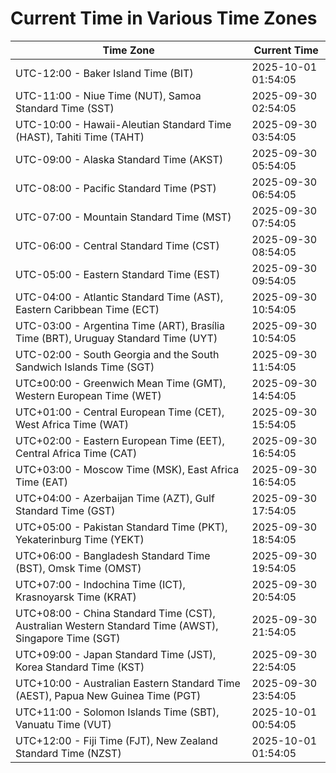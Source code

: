 # Current Time in Various Time Zones

| Time Zone | Current Time |
|-----------|--------------|
| UTC-12:00 - Baker Island Time (BIT) | 2025-10-01 01:54:05 |
| UTC-11:00 - Niue Time (NUT), Samoa Standard Time (SST) | 2025-09-30 02:54:05 |
| UTC-10:00 - Hawaii-Aleutian Standard Time (HAST), Tahiti Time (TAHT) | 2025-09-30 03:54:05 |
| UTC-09:00 - Alaska Standard Time (AKST) | 2025-09-30 05:54:05 |
| UTC-08:00 - Pacific Standard Time (PST) | 2025-09-30 06:54:05 |
| UTC-07:00 - Mountain Standard Time (MST) | 2025-09-30 07:54:05 |
| UTC-06:00 - Central Standard Time (CST) | 2025-09-30 08:54:05 |
| UTC-05:00 - Eastern Standard Time (EST) | 2025-09-30 09:54:05 |
| UTC-04:00 - Atlantic Standard Time (AST), Eastern Caribbean Time (ECT) | 2025-09-30 10:54:05 |
| UTC-03:00 - Argentina Time (ART), Brasília Time (BRT), Uruguay Standard Time (UYT) | 2025-09-30 10:54:05 |
| UTC-02:00 - South Georgia and the South Sandwich Islands Time (SGT) | 2025-09-30 11:54:05 |
| UTC±00:00 - Greenwich Mean Time (GMT), Western European Time (WET) | 2025-09-30 14:54:05 |
| UTC+01:00 - Central European Time (CET), West Africa Time (WAT) | 2025-09-30 15:54:05 |
| UTC+02:00 - Eastern European Time (EET), Central Africa Time (CAT) | 2025-09-30 16:54:05 |
| UTC+03:00 - Moscow Time (MSK), East Africa Time (EAT) | 2025-09-30 16:54:05 |
| UTC+04:00 - Azerbaijan Time (AZT), Gulf Standard Time (GST) | 2025-09-30 17:54:05 |
| UTC+05:00 - Pakistan Standard Time (PKT), Yekaterinburg Time (YEKT) | 2025-09-30 18:54:05 |
| UTC+06:00 - Bangladesh Standard Time (BST), Omsk Time (OMST) | 2025-09-30 19:54:05 |
| UTC+07:00 - Indochina Time (ICT), Krasnoyarsk Time (KRAT) | 2025-09-30 20:54:05 |
| UTC+08:00 - China Standard Time (CST), Australian Western Standard Time (AWST), Singapore Time (SGT) | 2025-09-30 21:54:05 |
| UTC+09:00 - Japan Standard Time (JST), Korea Standard Time (KST) | 2025-09-30 22:54:05 |
| UTC+10:00 - Australian Eastern Standard Time (AEST), Papua New Guinea Time (PGT) | 2025-09-30 23:54:05 |
| UTC+11:00 - Solomon Islands Time (SBT), Vanuatu Time (VUT) | 2025-10-01 00:54:05 |
| UTC+12:00 - Fiji Time (FJT), New Zealand Standard Time (NZST) | 2025-10-01 01:54:05 |
